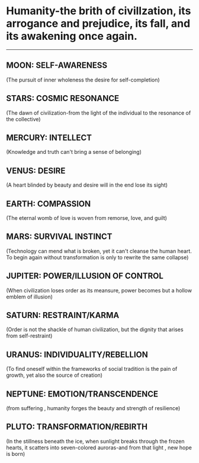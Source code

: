 
# Humanity-the brith of civillzation, its arrogance and prejudice, its fall, and its awakening once again.

------


## MOON: SELF-AWARENESS
(The pursuit of inner wholeness the desire for self-completion)


## STARS: COSMIC RESONANCE
(The dawn of civilization-from the light of the individual to the resonance of the collective)


## MERCURY: INTELLECT
(Knowledge and truth can't bring a sense of belonging)


## VENUS: DESIRE 
(A heart blinded by beauty and desire will in the end lose its sight)


## EARTH: COMPASSION
(The eternal womb of love is woven from remorse, love, and guilt)


## MARS: SURVIVAL INSTINCT
(Technology can mend what is broken, yet it can't cleanse the human heart. To begin again without transformation is only to rewrite the same collapse)


## JUPITER: POWER/ILLUSION OF CONTROL 
(When civilization loses order as its meansure, power becomes but a hollow emblem of illusion)


## SATURN: RESTRAINT/KARMA
(Order is not the shackle of human civilization, but the dignity that arises from self-restraint)


## URANUS: INDIVIDUALITY/REBELLION 
(To find oneself within the frameworks of social tradition is the pain of growth, yet also the source of creation)


## NEPTUNE: EMOTION/TRANSCENDENCE
(from suffering , humanity forges the beauty and strength of resilience)


## PLUTO: TRANSFORMATION/REBIRTH
(In the stillness beneath the ice, when sunlight breaks through the frozen hearts, it scatters into seven-colored auroras-and from that light , new hope is born)








